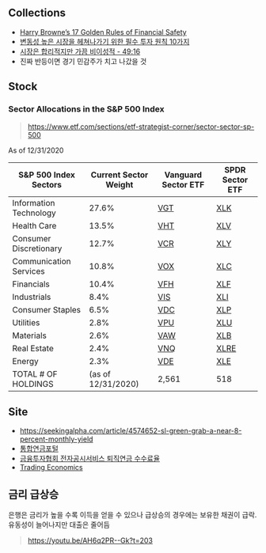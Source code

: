 
## Collections

- [Harry Browne’s 17 Golden Rules of Financial Safety](https://thetaoofwealth.wordpress.com/2013/02/17/harry-brownes-17-golden-rules-of-financial-safety/)
- [변동성 높은 시장을 헤쳐나가기 위한 필수 투자 원칙 10가지](https://kr.investing.com/analysis/article-200445547)
- [시장은 합리적지만 가끔 비이성적 - 49:16](https://youtube.com/watch?v=Vkhzi1Zegfg)
- 진짜 반등이면 경기 민감주가 치고 나갔을 것

## Stock

### Sector Allocations in the S&P 500 Index

> https://www.etf.com/sections/etf-strategist-corner/sector-sector-sp-500

As of 12/31/2020

| S&P 500 Index Sectors  | Current Sector Weight | Vanguard Sector ETF            | SPDR Sector ETF                  |
| ---------------------- | --------------------- | ------------------------------ | -------------------------------- |
| Information Technology | 27.6%                 | [VGT](https://www.etf.com/vgt) | [XLK](https://www.etf.com/xlk)   |
| Health Care            | 13.5%                 | [VHT](https://www.etf.com/vht) | [XLV](https://www.etf.com/xlv)   |
| Consumer Discretionary | 12.7%                 | [VCR](https://www.etf.com/vcr) | [XLY](https://www.etf.com/xly)   |
| Communication Services | 10.8%                 | [VOX](https://www.etf.com/vox) | [XLC](https://www.etf.com/xlc)   |
| Financials             | 10.4%                 | [VFH](https://www.etf.com/vfh) | [XLF](https://www.etf.com/xlf)   |
| Industrials            | 8.4%                  | [VIS](https://www.etf.com/vis) | [XLI](https://www.etf.com/xli)   |
| Consumer Staples       | 6.5%                  | [VDC](https://www.etf.com/vdc) | [XLP](https://www.etf.com/xlp)   |
| Utilities              | 2.8%                  | [VPU](https://www.etf.com/vpu) | [XLU](https://www.etf.com/xlu)   |
| Materials              | 2.6%                  | [VAW](https://www.etf.com/vaw) | [XLB](https://www.etf.com/xlb)   |
| Real Estate            | 2.4%                  | [VNQ](https://www.etf.com/vnq) | [XLRE](https://www.etf.com/xlre) |
| Energy                 | 2.3%                  | [VDE](https://www.etf.com/vde) | [XLE](https://www.etf.com/xle)   |
| TOTAL # OF HOLDINGS    | (as of 12/31/2020)    | 2,561                          | 518                              |

## Site

- https://seekingalpha.com/article/4574652-sl-green-grab-a-near-8-percent-monthly-yield
- [통합연금포털](https://www.fss.or.kr/fss/lifeplan/lifeplanIndex/index.do?menuNo=201101)
- [금융투자협회 전자공시서비스 퇴직연금 수수료율](https://dis.kofia.or.kr/websquare/index.jsp?w2xPath=/wq/rtrpsn/DISRtrPsnCmsnRate.xml&divisionId=MDIS02009003000000&serviceId=SDIS02009003000)
- [Trading Economics](https://tradingeconomics.com/)

## 금리 급상승

은행은 금리가 높을 수록 이득을 얻을 수 있으나 급상승의 경우에는 보유한 채권이 급락. 유동성이 늘어나지만 대출은 줄어듬

> https://youtu.be/AH6q2PR--Gk?t=203
